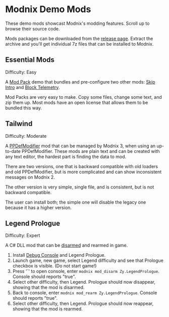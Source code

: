 # Modnix Demo Mods

These demo mods showcast Modnix's modding features.
Scroll up to browse their source code.

Mods packages can be downloaded from the [release page](https://github.com/Sheep-y/Modnix/releases/).
Extract the archive and you'll get individual 7z files that can be installed to Modnix.

## Essential Mods

Difficulty: Easy

A [Mod Pack](https://github.com/Sheep-y/Modnix/wiki/Mod-Types#Modnix_3_Mod_Packs) demo that bundles and pre-configure two other mods:
[Skip Intro](https://www.nexusmods.com/phoenixpoint/mods/17) and [Block Telemetry](https://www.nexusmods.com/phoenixpoint/mods/48).

Mod Packs are very easy to make.  Copy some files, change some text, and zip them up.
Most mods have an open license that allows them to be bundled this way.

## Tailwind

Difficulty: Moderate

A [PPDefModifier](https://github.com/tracktwo/ppdefmodifier) mod that can be managed by Modnix 3, when using an up-to-date PPDefModifier.
These mods are plain text and can be created with any text editor, the hardest part is finding the data to mod.

There are two versions, one that is backward compatible with old loaders and old PPDefModifier,
but is more complicated and can show inconsistent messages on Modnix 2.

The other version is very simple, single file, and is consistent, but is not backward compatible.

The user can install both; the simple one will disable the legacy one because it has a higher version.

## Legend Prologue

Difficulty: Expert

A C# DLL mod that can be [disarmed](https://github.com/Sheep-y/Modnix/wiki/Mod-Phases#DisarmMod) and rearmed in game.

1. Install [Debug Console](https://www.nexusmods.com/phoenixpoint/mods/44/) and Legend Prologue.
2. Launch game, new game, select Legend difficulty and see that Prologue checkbox is visible. (Do not start game!)
3. Press '\`' to open console, enter `modnix mod_disarm Zy.LegendPrologue`.  Console should reports "true".
4. Select other difficulty, then Legend.  Prologue should now disappear, showing that the mod is disarmed.
5. Back to console, enter `modnix mod_rearm Zy.LegendPrologue`.  Console should reports "true".
6. Select other difficulty, then Legend.  Prologue should now reappear, showing that the mod is rearmed.